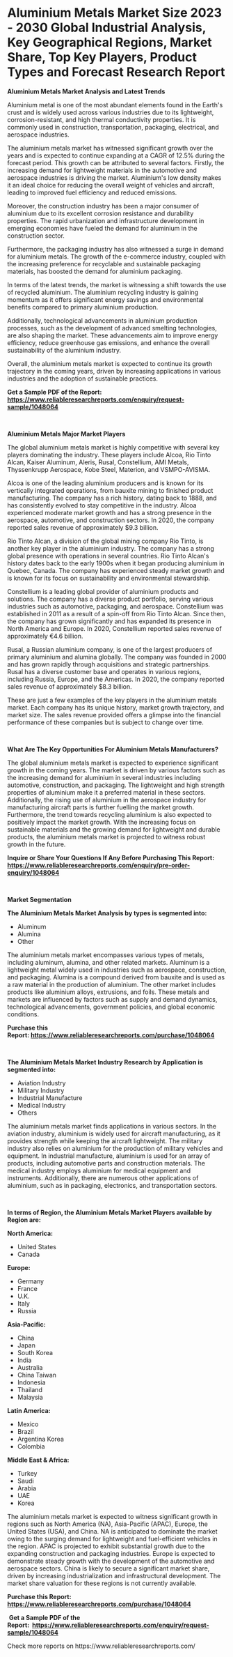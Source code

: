 <p><h1>Aluminium Metals Market Size 2023 - 2030 Global Industrial Analysis, Key Geographical Regions, Market Share, Top Key Players, Product Types and Forecast Research Report</h1></p><p><strong>Aluminium Metals Market Analysis and Latest Trends</strong></p>
<p><p>Aluminium metal is one of the most abundant elements found in the Earth's crust and is widely used across various industries due to its lightweight, corrosion-resistant, and high thermal conductivity properties. It is commonly used in construction, transportation, packaging, electrical, and aerospace industries.</p><p>The aluminium metals market has witnessed significant growth over the years and is expected to continue expanding at a CAGR of 12.5% during the forecast period. This growth can be attributed to several factors. Firstly, the increasing demand for lightweight materials in the automotive and aerospace industries is driving the market. Aluminium's low density makes it an ideal choice for reducing the overall weight of vehicles and aircraft, leading to improved fuel efficiency and reduced emissions.</p><p>Moreover, the construction industry has been a major consumer of aluminium due to its excellent corrosion resistance and durability properties. The rapid urbanization and infrastructure development in emerging economies have fueled the demand for aluminium in the construction sector.</p><p>Furthermore, the packaging industry has also witnessed a surge in demand for aluminium metals. The growth of the e-commerce industry, coupled with the increasing preference for recyclable and sustainable packaging materials, has boosted the demand for aluminium packaging.</p><p>In terms of the latest trends, the market is witnessing a shift towards the use of recycled aluminium. The aluminium recycling industry is gaining momentum as it offers significant energy savings and environmental benefits compared to primary aluminium production.</p><p>Additionally, technological advancements in aluminium production processes, such as the development of advanced smelting technologies, are also shaping the market. These advancements aim to improve energy efficiency, reduce greenhouse gas emissions, and enhance the overall sustainability of the aluminium industry.</p><p>Overall, the aluminium metals market is expected to continue its growth trajectory in the coming years, driven by increasing applications in various industries and the adoption of sustainable practices.</p></p>
<p><strong>Get a Sample PDF of the Report:&nbsp; <a href="https://www.reliableresearchreports.com/enquiry/request-sample/1048064">https://www.reliableresearchreports.com/enquiry/request-sample/1048064</a></strong></p>
<p>&nbsp;</p>
<p><strong>Aluminium Metals Major Market Players</strong></p>
<p><p>The global aluminium metals market is highly competitive with several key players dominating the industry. These players include Alcoa, Rio Tinto Alcan, Kaiser Aluminum, Aleris, Rusal, Constellium, AMI Metals, Thyssenkrupp Aerospace, Kobe Steel, Materion, and VSMPO-AVISMA.</p><p>Alcoa is one of the leading aluminium producers and is known for its vertically integrated operations, from bauxite mining to finished product manufacturing. The company has a rich history, dating back to 1888, and has consistently evolved to stay competitive in the industry. Alcoa experienced moderate market growth and has a strong presence in the aerospace, automotive, and construction sectors. In 2020, the company reported sales revenue of approximately $9.3 billion.</p><p>Rio Tinto Alcan, a division of the global mining company Rio Tinto, is another key player in the aluminium industry. The company has a strong global presence with operations in several countries. Rio Tinto Alcan's history dates back to the early 1900s when it began producing aluminium in Quebec, Canada. The company has experienced steady market growth and is known for its focus on sustainability and environmental stewardship.</p><p>Constellium is a leading global provider of aluminium products and solutions. The company has a diverse product portfolio, serving various industries such as automotive, packaging, and aerospace. Constellium was established in 2011 as a result of a spin-off from Rio Tinto Alcan. Since then, the company has grown significantly and has expanded its presence in North America and Europe. In 2020, Constellium reported sales revenue of approximately €4.6 billion.</p><p>Rusal, a Russian aluminium company, is one of the largest producers of primary aluminium and alumina globally. The company was founded in 2000 and has grown rapidly through acquisitions and strategic partnerships. Rusal has a diverse customer base and operates in various regions, including Russia, Europe, and the Americas. In 2020, the company reported sales revenue of approximately $8.3 billion.</p><p>These are just a few examples of the key players in the aluminium metals market. Each company has its unique history, market growth trajectory, and market size. The sales revenue provided offers a glimpse into the financial performance of these companies but is subject to change over time.</p></p>
<p>&nbsp;</p>
<p><strong>What Are The Key Opportunities For Aluminium Metals Manufacturers?</strong></p>
<p><p>The global aluminium metals market is expected to experience significant growth in the coming years. The market is driven by various factors such as the increasing demand for aluminium in several industries including automotive, construction, and packaging. The lightweight and high strength properties of aluminium make it a preferred material in these sectors. Additionally, the rising use of aluminium in the aerospace industry for manufacturing aircraft parts is further fuelling the market growth. Furthermore, the trend towards recycling aluminium is also expected to positively impact the market growth. With the increasing focus on sustainable materials and the growing demand for lightweight and durable products, the aluminium metals market is projected to witness robust growth in the future.</p></p>
<p><strong>Inquire or Share Your Questions If Any Before Purchasing This Report: <a href="https://www.reliableresearchreports.com/enquiry/pre-order-enquiry/1048064">https://www.reliableresearchreports.com/enquiry/pre-order-enquiry/1048064</a></strong></p>
<p>&nbsp;</p>
<p><strong>Market Segmentation</strong></p>
<p><strong>The Aluminium Metals Market Analysis by types is segmented into:</strong></p>
<p><ul><li>Aluminum</li><li>Alumina</li><li>Other</li></ul></p>
<p><p>The aluminium metals market encompasses various types of metals, including aluminum, alumina, and other related markets. Aluminum is a lightweight metal widely used in industries such as aerospace, construction, and packaging. Alumina is a compound derived from bauxite and is used as a raw material in the production of aluminium. The other market includes products like aluminium alloys, extrusions, and foils. These metals and markets are influenced by factors such as supply and demand dynamics, technological advancements, government policies, and global economic conditions.</p></p>
<p><strong>Purchase this Report:&nbsp;<a href="https://www.reliableresearchreports.com/purchase/1048064">https://www.reliableresearchreports.com/purchase/1048064</a></strong></p>
<p>&nbsp;</p>
<p><strong>The Aluminium Metals Market Industry Research by Application is segmented into:</strong></p>
<p><ul><li>Aviation Industry</li><li>Military Industry</li><li>Industrial Manufacture</li><li>Medical Industry</li><li>Others</li></ul></p>
<p><p>The aluminium metals market finds applications in various sectors. In the aviation industry, aluminium is widely used for aircraft manufacturing, as it provides strength while keeping the aircraft lightweight. The military industry also relies on aluminium for the production of military vehicles and equipment. In industrial manufacture, aluminium is used for an array of products, including automotive parts and construction materials. The medical industry employs aluminium for medical equipment and instruments. Additionally, there are numerous other applications of aluminium, such as in packaging, electronics, and transportation sectors.</p></p>
<p>&nbsp;</p>
<p><strong>In terms of Region, the Aluminium Metals Market Players available by Region are:</strong></p>
<p>
    <p> <strong> North America: </strong>
        <ul>
            <li>United States</li>
            <li>Canada</li>
        </ul>
        </p> 
    <p> <strong> Europe: </strong>
        <ul>
            <li>Germany</li>
            <li>France</li>
            <li>U.K.</li>
            <li>Italy</li>
            <li>Russia</li>
        </ul>
        </p> 
    <p> <strong> Asia-Pacific: </strong>
        <ul>
            <li>China</li>
            <li>Japan</li>
            <li>South Korea</li>
            <li>India</li>
            <li>Australia</li>
            <li>China Taiwan</li>
            <li>Indonesia</li>
            <li>Thailand</li>
            <li>Malaysia</li>
        </ul>
        </p> 
    <p> <strong> Latin America: </strong>
        <ul>
            <li>Mexico</li>
            <li>Brazil</li>
            <li>Argentina Korea</li>
            <li>Colombia</li>
        </ul>
        </p> 
    <p> <strong> Middle East & Africa: </strong>
        <ul>
            <li>Turkey</li>
            <li>Saudi</li>
            <li>Arabia</li>
            <li>UAE</li>
            <li>Korea</li>
        </ul>
    </p>
    </p>
<p><p>The aluminium metals market is expected to witness significant growth in regions such as North America (NA), Asia-Pacific (APAC), Europe, the United States (USA), and China. NA is anticipated to dominate the market owing to the surging demand for lightweight and fuel-efficient vehicles in the region. APAC is projected to exhibit substantial growth due to the expanding construction and packaging industries. Europe is expected to demonstrate steady growth with the development of the automotive and aerospace sectors. China is likely to secure a significant market share, driven by increasing industrialization and infrastructural development. The market share valuation for these regions is not currently available.</p></p>
<p><strong>Purchase this Report: <a href="https://www.reliableresearchreports.com/purchase/1048064">https://www.reliableresearchreports.com/purchase/1048064</a></strong></p>
<p>&nbsp;<strong>Get a Sample PDF of the Report:&nbsp;&nbsp;<a href="https://www.reliableresearchreports.com/enquiry/request-sample/1048064">https://www.reliableresearchreports.com/enquiry/request-sample/1048064</a></strong></p>
<p><strong></strong></p>
<p>Check more reports on https://www.reliableresearchreports.com/</p>